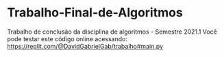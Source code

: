 # Trabalho-Final-de-Algoritmos
Trabalho de conclusão da disciplina de algoritmos - Semestre 2021.1
Você pode testar este código online acessando: https://replit.com/@DavidGabrielGab/trabalho#main.py
